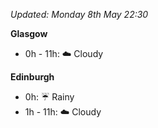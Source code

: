 *Updated: Monday 8th May 22:30*

**Glasgow**

* 0h - 11h: :cloud: Cloudy

**Edinburgh**

* 0h: :umbrella: Rainy
* 1h - 11h: :cloud: Cloudy

